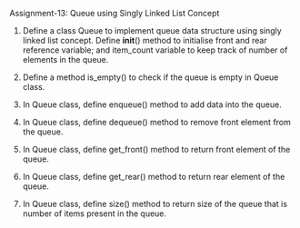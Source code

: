 
Assignment-13: Queue using Singly Linked List Concept

1. Define a class Queue to implement queue data structure using singly linked list concept. Define __init__() method to initialise front and rear reference variable; and item_count variable to keep track of number of elements in the queue.

2. Define a method is_empty() to check if the queue is empty in Queue class.

3. In Queue class, define enqueue() method to add data into the queue.

4. In Queue class, define dequeue() method to remove front element from the queue.

5. In Queue class, define get_front() method to return front element of the queue.

6. In Queue class, define get_rear() method to return rear element of the queue.

7. In Queue class, define size() method to return size of the queue that is number of items present in the queue.